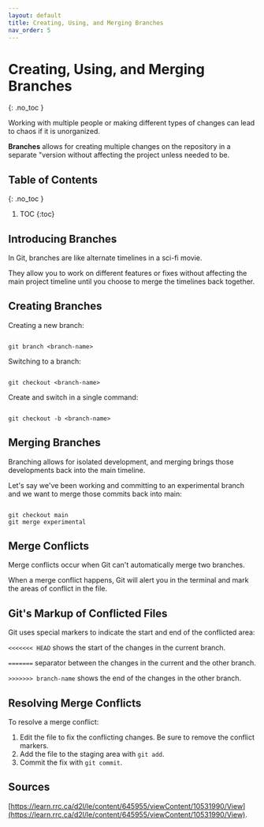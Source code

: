```yaml
---
layout: default
title: Creating, Using, and Merging Branches
nav_order: 5
---
```


<!-- prettier-ignore-start -->

# Creating, Using, and Merging Branches 
{: .no_toc }

Working with multiple people or making different types of changes can lead to chaos if it is unorganized.

**Branches** allows for creating multiple changes on the repository in a separate "version without affecting the project unless needed to be.

## Table of Contents
{: .no_toc }

1. TOC
{:toc}

<!-- prettier-ignore-end -->

## Introducing Branches

In Git, branches are like alternate timelines in a sci-fi movie.

They allow you to work on different features or fixes without affecting the main project
timeline until you choose to merge the timelines back together.

## Creating Branches

Creating a new branch:

```

git branch <branch-name>

```

Switching to a branch:

```

git checkout <branch-name>

```

Create and switch in a single command:

```

git checkout -b <branch-name>

```
## Merging Branches

Branching allows for isolated development, and merging brings those developments
back into the main timeline.

Let's say we've been working and committing to an experimental branch and we
want to merge those commits back into main:

```

git checkout main
git merge experimental

```

## Merge Conflicts

Merge conflicts occur when Git can't automatically merge two branches.

When a merge conflict happens, Git will alert you in the terminal and mark the areas of
conflict in the file.

## Git's Markup of Conflicted Files

Git uses special markers to indicate the start and end of the conflicted area:

`<<<<<<< HEAD` shows the start of the changes in the current branch.

`=======` separator between the changes in the current and the other branch.

`>>>>>>> branch-name` shows the end of the changes in the other branch.

## Resolving Merge Conflicts

To resolve a merge conflict:
1. Edit the file to fix the conflicting changes. Be sure to remove the conflict markers.
2. Add the file to the staging area with `git add`.
3. Commit the fix with `git commit`.

## Sources
[https://learn.rrc.ca/d2l/le/content/645955/viewContent/10531990/View](https://learn.rrc.ca/d2l/le/content/645955/viewContent/10531990/View).